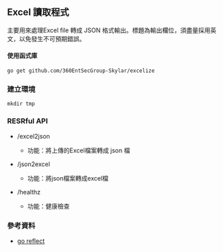 ## Excel 讀取程式
主要用來處理Excel file 轉成 JSON 格式輸出。標題為輸出欄位，須盡量採用英文，以免發生不可預期錯誤。

#### 使用函式庫
```
go get github.com/360EntSecGroup-Skylar/excelize
```

### 建立環境
```
mkdir tmp
```

### RESRful API
* /excel2json
  - 功能：將上傳的Excel檔案轉成 json 檔

* /json2excel
  - 功能：將json檔案轉成excel檔

* /healthz
  - 功能：健康檢查

### 參考資料
* [go reflect](https://stackoverflow.com/questions/47187680/how-do-i-change-fields-a-slice-of-structs-using-reflect)
